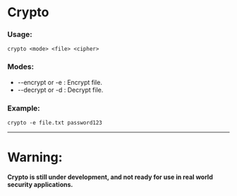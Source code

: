 # Crypto


### Usage:

    crypto <mode> <file> <cipher>

### Modes:

* --encrypt or -e : Encrypt file.
* --decrypt or -d : Decrypt file.

### Example:

    crypto -e file.txt password123

**********************************

# Warning:
**Crypto is still under development, and not ready for use in real world security applications.**
